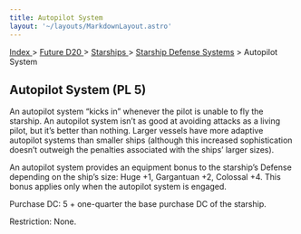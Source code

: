 ```yaml
---
title: Autopilot System
layout: '~/layouts/MarkdownLayout.astro'
---
```


[ Index ](/) > [ Future D20 ](/future.d20.srd) > [ Starships ](/future.d20.srd/starships) > [Starship Defense Systems](/future.d20.srd/starships/starship.defense.systems) > Autopilot System

##  Autopilot System (PL 5)

An autopilot system “kicks in” whenever the pilot is unable to fly the
starship. An autopilot system isn’t as good at avoiding attacks as a living
pilot, but it’s better than nothing. Larger vessels have more adaptive
autopilot systems than smaller ships (although this increased sophistication
doesn’t outweigh the penalties associated with the ships’ larger sizes).

An autopilot system provides an equipment bonus to the starship’s Defense
depending on the ship’s size: Huge +1, Gargantuan +2, Colossal +4. This bonus
applies only when the autopilot system is engaged.

Purchase DC: 5 + one-quarter the base purchase DC of the starship.

Restriction: None.

